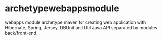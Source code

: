 archetypewebappsmodule
======================

webapps module archetype maven for creating web application with Hibernate, Spring, Jersey, DBUnit and Util Java API separated by modules  back/front-end.
